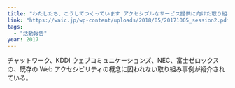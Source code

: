 ```yaml
---
title: "わたしたち、こうしてつくっています アクセシブルなサービス提供に向けた取り組み"
link: "https://waic.jp/wp-content/uploads/2018/05/20171005_session2.pdf"
tags:
  - "活動報告"
year: 2017
---
```


チャットワーク、KDDI ウェブコミュニケーションズ、NEC、富士ゼロックスの、既存の Web アクセシビリティの概念に囚われない取り組み事例が紹介されている。
